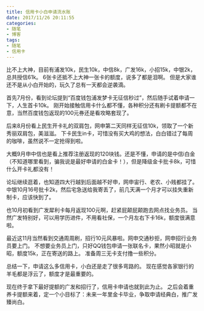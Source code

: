 ```yaml
---
title: 信用卡小白申请流水账
date: 2017/11/26 20:11:55
categories: 
- 随笔
- 博客
tags: 
- 随笔
- 信用卡
---
```


比不上大神，目前有浦发10k，民生10k，中信8k，广发16k，小招15k，中银2k，总共授信61k。
6张卡还抵不上大神一张卡的额度，说多了都是泪啊。
但是大家谁还不是从小白开始的，玩久了总有一天都会逆袭滴。

首先7月份，看到论坛提到“百度钱包浦发梦卡无征信秒过”，然后随手试着申请一下，人生首卡10k。
刚开始接触信用卡什么都不懂，各种积分还有刷卡提额都不在意，当然百度钱包返现的100元券还是看攻略套现了。
<!--more-->

后来8月份看上民生开卡礼的双肩包，网申第二天同样无征信10k，领取了一个新秀丽双肩包，美滋滋。
下卡民生in卡，可惜没有买大鸡的想法，白白错过了每周的咖啡，虽然说不一定抢得到啦。

大概9月申中信也是看上推荐注册返现的120块钱。还是不懂，申请的是中信i白金（不知道哪里看到，骗我说是最好申请的白金卡！），但是降级金卡批卡8k，可惜什么开卡礼都没有！

论坛继续逛着，也知道四大行越到后面越不好申，网申宙行、老农、小贱都挂了。
中银10月16号批卡2k，然后宅急送给我寄丢了，前几天满一个月才可以挂失重新制卡，应该快到了。

也10月初看到广发犀利卡每月返现100元啊，赶紧屁颠屁颠跑去网点找业务员。
当然广发特别好，可以用学历进件，不用看社保，一个月左右下卡16k，额度很满意啦。

最近这11月当然看到交通周周刷，招行10元风暴啦。网申交通秒拒，网申招行业务员要上门。
不想要业务员上门，只好QQ钱包申请一张联名卡，果然小昭就是小昭，额度15k，正在寄送的路上。
准备周三无卡支付撸一些积分。

总结一下，申请这么多信用卡，小白还是走了很多弯路的。
现在感觉各家银行的羊毛都是浮云了，额度才是最重要的。

现在终于拿下最好提额的广发和招行了，信用卡申请也就到此为止。
之后会着重养卡提额来着，定一个小目标了：未来一年里金卡毕业，争取申请经典白，推广发臻尚白。